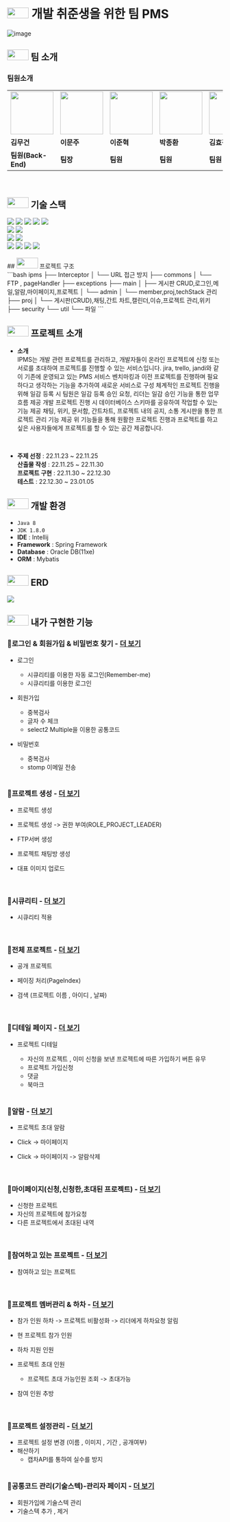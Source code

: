 # <img height="25px" src="https://user-images.githubusercontent.com/103854287/211192759-c54c51aa-f092-49a0-b2dd-e6388f4ae2b0.png" width="50px" />  개발 취준생을 위한 팀 PMS

![image](https://user-images.githubusercontent.com/103854287/211191903-47865893-8988-432f-b4b7-525b8673ebc6.jpg)

##  <img height="25px" src="https://user-images.githubusercontent.com/103854287/211192759-c54c51aa-f092-49a0-b2dd-e6388f4ae2b0.png" width="50px" /> 팀 소개

### 팀원소개


<table>
  <tr>
    <td>
         <img src="https://user-images.githubusercontent.com/103854287/211192552-7b260141-1715-498c-8438-454420eb1e63.jpg" width="100px" />
    </td>
     <td>
         <img src="https://user-images.githubusercontent.com/103854287/211192470-8aa1b1b8-0547-4da4-b674-3e08778bdf98.png" width="100px" />
    </td>
      <td>
         <img src="https://user-images.githubusercontent.com/103854287/211192470-8aa1b1b8-0547-4da4-b674-3e08778bdf98.png" width="100px" />
    </td>
      <td>
         <img src="https://user-images.githubusercontent.com/103854287/211192470-8aa1b1b8-0547-4da4-b674-3e08778bdf98.png" width="100px" />
    </td>
      <td>
         <img src="https://user-images.githubusercontent.com/103854287/211192470-8aa1b1b8-0547-4da4-b674-3e08778bdf98.png" width="100px" />
    </td>
    
  </tr>
  <tr>
    <td><b>김무건</b></td>
    <td><b>이문주</b></td>
    <td><b>이준혁</b></td>
    <td><b>박종환</b></td>
    <td><b>김효정</b></td>
  </tr>
  <tr>
    <td><b>팀원(Back-End)</b></td>
    <td><b>팀장</b></td>
    <td><b>팀원</b></td>
    <td><b>팀원</b></td>
    <td><b>팀원</b></td>
  </tr>
</table>

<br>

##  <img height="25px" src="https://user-images.githubusercontent.com/103854287/211192759-c54c51aa-f092-49a0-b2dd-e6388f4ae2b0.png" width="50px" /> 기술 스택


<div align=left>
<img src="https://img.shields.io/badge/JAVA 8-007396?style=for-the-badge&logo=java&logoColor=white">
  <img src="https://img.shields.io/badge/mybatis-007396?style=for-the-badge&logo=mybatis&logoColor=white">
<img src="https://img.shields.io/badge/Spring-6DB33F?style=for-the-badge&logo=Spring&logoColor=white">
<img src="https://img.shields.io/badge/spring security-6DB33F?style=for-the-badge&logo=springsecurity&logoColor=white">
<img src="https://img.shields.io/badge/websocket-6DB33F?style=for-the-badge&logo=spring&logoColor=white">
<br>
  <img src="https://img.shields.io/badge/javascript-F7DF1E?style=for-the-badge&logo=javascript&logoColor=black"> 
  <img src="https://img.shields.io/badge/jquery-0769AD?style=for-the-badge&logo=jquery&logoColor=white">
<br>
<img src="https://img.shields.io/badge/oracle-red?style=for-the-badge&logo=oracle&logoColor=white">
<img src="https://img.shields.io/badge/Maven-02303A?style=for-the-badge&logo=Maven&logoColor=white">
<br>
<img src="https://img.shields.io/badge/bootstrap-7952B3?style=for-the-badge&logo=bootstrap&logoColor=white">
<img src="https://img.shields.io/badge/IntelliJ IDEA-00A98F?style=for-the-badge&logo=IntelliJ IDEA&logoColor=white">
<img src="https://img.shields.io/badge/notion-000000?style=for-the-badge&logo=notion&logoColor=white">
<img src="https://img.shields.io/badge/svn-181717?style=for-the-badge&logo=svn&logoColor=white">
</div>


<br>
##  <img height="25px" src="https://user-images.githubusercontent.com/103854287/211192759-c54c51aa-f092-49a0-b2dd-e6388f4ae2b0.png" width="50px" /> 프로젝트 구조
<br>
```bash
ipms
├── Interceptor
│   └── URL 접근 방지
├── commons 
│   └── FTP , pageHandler
├── exceptions 
├── main 
│   ├── 게시판 CRUD,로그인,메일,알람,마이페이지,프로젝트
│   └── admin
│         └── member,proj,techStack 관리
├── proj 
│   └── 게시판(CRUD),채팅,간트 차트,캘린더,이슈,프로젝트 관리,위키
├── security
└── util
    └── 파일
```

<br>

##  <img height="25px" src="https://user-images.githubusercontent.com/103854287/211192759-c54c51aa-f092-49a0-b2dd-e6388f4ae2b0.png" width="50px" /> 프로젝트 소개
- **소개** <br>
  IPMS는 개발 관련 프로젝트를 관리하고, 개발자들이 온라인 프로젝트에 신청 또는 서로를 초대하여 프로젝트를 진행할 수 있는 서비스입니다.
 jira, trello, jandi와 같이 기존에 운영되고 있는 PMS 서비스 벤치마킹과 이전 프로젝트를 진행하며 필요하다고 생각하는 기능을 추가하여 새로운 서비스로 구성
 체계적인 프로젝트 진행을 위해 일감 등록 시 팀원은 일감 등록 승인 요청, 리더는 일감 승인 기능을 통한 업무 흐름 제공 
 개발 프로젝트 진행 시 데이터베이스 스키마를 공유하여 작업할 수 있는 기능 제공
 채팅, 위키, 문서함, 간트차트, 프로젝트 내의 공지, 소통 게시판을 통한 프로젝트 관리 기능 제공 
 위 기능들을 통해 원활한 프로젝트 진행과 프로젝트를 하고 싶은 사용자들에게 프로젝트를 할 수 있는 공간 제공합니다.
<br>

- **주제 선정** : 22.11.23 ~ 22.11.25  
**산출물 작성** : 22.11.25 ~ 22.11.30<BR>
**프로젝트 구현** : 22.11.30 ~ 22.12.30<BR>
**테스트** : 22.12.30 ~ 23.01.05



##  <img height="25px" src="https://user-images.githubusercontent.com/103854287/211192759-c54c51aa-f092-49a0-b2dd-e6388f4ae2b0.png" width="50px" /> 개발 환경

- `Java 8`
- `JDK 1.8.0`
- **IDE** : Intellij
- **Framework** : Spring Framework
- **Database** : Oracle DB(11xe)
- **ORM** : Mybatis


##  <img height="25px" src="https://user-images.githubusercontent.com/103854287/211192759-c54c51aa-f092-49a0-b2dd-e6388f4ae2b0.png" width="50px" /> ERD
<img src="https://user-images.githubusercontent.com/103854287/214754811-5340e816-b8ac-4b87-9428-497a181632d6.png">
  

## <img height="25px" src="https://user-images.githubusercontent.com/103854287/211192759-c54c51aa-f092-49a0-b2dd-e6388f4ae2b0.png" width="50px" /> 내가 구현한 기능 
### 🐸로그인 & 회원가입 & 비밀번호 찾기 - <a href="https://github.com/KMGeon/IPMS/wiki/%EB%A1%9C%EA%B7%B8%EC%9D%B8&%ED%9A%8C%EC%9B%90%EA%B0%80%EC%9E%85" >더 보기</a>
- 로그인
  - 시큐리티를 이용한 자동 로그인(Remember-me)
  - 시큐리티를 이용한 로그인
 
- 회원가입
  - 중복검사
  - 글자 수 체크
  - select2 Multiple을 이용한 공통코드 
 
- 비밀번호
  - 중복검사
  - stomp 이메일 전송 
  
  <br>
  
### 🐸프로젝트 생성 - <a href="https://github.com/KMGeon/IPMS/wiki/%ED%94%84%EB%A1%9C%EC%A0%9D%ED%8A%B8-%EC%83%9D%EC%84%B1" >더 보기</a>
- 프로젝트 생성
- 프로젝트 생성 -> 권한 부여(ROLE_PROJECT_LEADER)
- FTP서버 생성
- 프로젝트 채팅방 생성
- 대표 이미지 업로드
  
  <BR>
  
### 🐸시큐리티 - <a href="https://github.com/KMGeon/IPMS/wiki/%EC%8B%9C%ED%81%90%EB%A6%AC%ED%8B%B0-&-%EA%B6%8C%ED%95%9C-%EC%B2%B4%ED%81%AC" >더 보기</a>
- 시큐리티 적용

   <BR>
     
### 🐸전체 프로젝트 - <a href="https://github.com/KMGeon/IPMS/wiki/%EC%A0%84%EC%B2%B4-%ED%94%84%EB%A1%9C%EC%A0%9D%ED%8A%B8" >더 보기</a>

- 공개 프로젝트 
- 페이징 처리(PageIndex)
- 검색 (프로젝트 이름 , 아이디 , 날짜)
     
 
   <BR>
### 🐸디테일 페이지 - <a href="https://github.com/KMGeon/IPMS/wiki/%EB%94%94%ED%85%8C%EC%9D%BC-%ED%8E%98%EC%9D%B4%EC%A7%80" >더 보기</a>

- 프로젝트 디테일
  - 자신의 프로젝트 , 이미 신청을 보낸 프로젝트에 따른 가입하기 버튼 유무
  - 프로젝트 가입신청
  - 댓글
  - 북마크
      
   <BR>
 
### 🐸알람 - <a href="https://github.com/KMGeon/IPMS/wiki/%EC%95%8C%EB%9E%8C" >더 보기</a>

- 프로젝트 초대 알람
- Click -> 마이페이지
- Click -> 마이페이지 -> 알람삭제
     

   <BR>
### 🐸마이페이지(신청,신청한,초대된 프로젝트) - <a href="https://github.com/KMGeon/IPMS/wiki/%EB%A7%88%EC%9D%B4%ED%8E%98%EC%9D%B4%EC%A7%80(%EC%8B%A0%EC%B2%AD,%EC%8B%A0%EC%B2%AD%ED%95%9C,%EC%B4%88%EB%8C%80%EB%90%9C-%ED%94%84%EB%A1%9C%EC%A0%9D%ED%8A%B8)" >더 보기</a>

- 신청한 프로젝트
- 자신의 프로젝트에 참가요청
- 다른 프로젝트에서 초대된 내역


 <BR>
   
### 🐸참여하고 있는 프로젝트 - <a href="https://github.com/KMGeon/IPMS/wiki/%EC%B0%B8%EC%97%AC%ED%95%98%EA%B3%A0-%EC%9E%88%EB%8A%94-%ED%94%84%EB%A1%9C%EC%A0%9D%ED%8A%B8" >더 보기</a>


- 참여하고 있는 프로젝트


   <BR>
### 🐸프로젝트 멤버관리 & 하차 - <a href="https://github.com/KMGeon/IPMS/wiki/%ED%94%84%EB%A1%9C%EC%A0%9D%ED%8A%B8-%EB%A9%A4%EB%B2%84%EA%B4%80%EB%A6%AC-&-%ED%95%98%EC%B0%A8)" >더 보기</a>

- 참가 인원 하차 -> 프로젝트 비활성화 -> 리더에게 하차요청 알림
- 현 프로젝트 참가 인원
- 하차 지원 인원
- 프로젝트 초대 인원
  - 프로젝트 초대 가능인원 조회 -> 초대가능
- 참여 인원 추방
     
   <BR>
### 🐸프로젝트 설정관리 - <a href="https://github.com/KMGeon/IPMS/wiki/%ED%94%84%EB%A1%9C%EC%A0%9D%ED%8A%B8-%EC%84%A4%EC%A0%95%EA%B4%80%EB%A6%AC" >더 보기</a>

- 프로젝트 설정 변경 (이름 , 이미지 , 기간 , 공개여부)
- 해산하기
  - 캡차API를 통하여 실수를 방지
   <BR>
### 🐸공통코드 관리(기술스텍)-관리자 페이지 - <a href="https://github.com/KMGeon/IPMS/wiki/%EA%B3%B5%ED%86%B5%EC%BD%94%EB%93%9C-%EA%B4%80%EB%A6%AC(%EA%B8%B0%EC%88%A0%EC%8A%A4%ED%85%8D)-%EA%B4%80%EB%A6%AC%EC%9E%90-%ED%8E%98%EC%9D%B4%EC%A7%80" >더 보기</a>

- 회원가입에 기술스텍 관리
- 기술스텍 추가 , 제거
